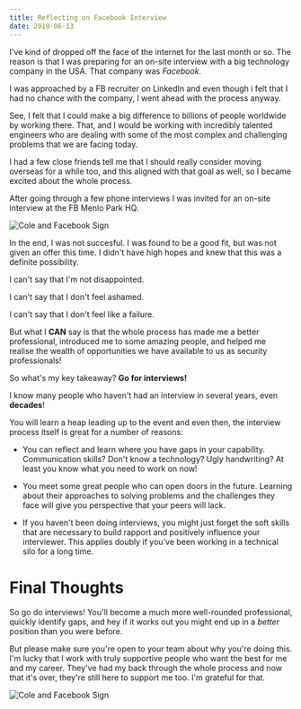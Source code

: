 ```yaml
---
title: Reflecting on Facebook Interview
date: 2019-06-13
---
```


I've kind of dropped off the face of the internet for the last month or so. The reason is that I was preparing for an on-site interview with a big technology company in the USA. That company was _Facebook_.

I was approached by a FB recruiter on LinkedIn and even though i felt that I had no chance with the company, I went ahead with the process anyway.

See, I felt that I could make a big difference to billions of people worldwide by working there. That, and I would be working with incredibly talented engineers who are dealing with some of the most complex and challenging problems that we are facing today.

I had a few close friends tell me that I should really consider moving overseas for a while too, and this aligned with that goal as well, so I became excited about the whole process.

After going through a few phone interviews I was invited for an on-site interview at the FB Menlo Park HQ.

![Cole and Facebook Sign](../../img/posts/2019-06/fb.jpg)

In the end, I was not succesful. I was found to be a good fit, but was not given an offer this time. I didn't have high hopes and knew that this was a definite possibility.

I can't say that I'm not disappointed. 

I can't say that I don't feel ashamed. 

I can't say that I don't feel like a failure.

But what I **CAN** say is that the whole process has made me a better professional, introduced me to some amazing people, and helped me realise the wealth of opportunities we have available to us as security professionals!

So what's my key takeaway? **Go for interviews!**

I know many people who haven't had an interview in several years, even **decades**! 

You will learn a heap leading up to the event and even then, the interview process itself is great for a number of reasons:

* You can reflect and learn where you have gaps in your capability. Communication skills? Don't know a technology? Ugly handwriting? At least you know what you need to work on now!

* You meet some great people who can open doors in the future. Learning about their approaches to solving problems and the challenges they face will give you perspective that your peers will lack.

* If you haven't been doing interviews, you might just forget the soft skills that are necessary to build rapport and positively influence your interviewer. This applies doubly if you've been working in a technical silo for a long time. 

# Final Thoughts

So go do interviews! You'll become a much more well-rounded professional, quickly identify gaps, and hey if it works out you might end up in a _better_ position than you were before.

But please make sure you're open to your team about why you're doing this. I'm lucky that I work with truly supportive people who want the best for me and my career. They've had my back through the whole process and now that it's over, they're still here to support me too. I'm grateful for that.

![Cole and Facebook Sign](../../img/posts/2019-06/team.jpg)